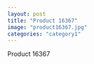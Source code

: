 ```yaml
---
layout: post
title: "Product 16367"
image: "product16367.jpg"
categories: "category1"
---
```

Product 16367
